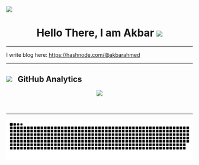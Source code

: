 <div>
<img align="center" src="https://i.imgur.com/4ASafy0.png">
</div>




 <h1 align="center">
  Hello There, I am Akbar 
  <img src="https://media.giphy.com/media/hvRJCLFzcasrR4ia7z/giphy.gif" width="30px"/>
</h1>


---

I write blog here:
https://hashnode.com/@akbarahmed


---

## <img src="https://media0.giphy.com/media/YZuPLv7YPBzBRXuWnf/giphy.gif?cid=ecf05e47b1vr1pwvpcs8wfyoilhcn8g0nj1jyqo13mhb5dcg&rid=giphy.gif&ct=s" width="40"> &nbsp; **GitHub Analytics**



<p align="center">
 <img height="160em" src="https://github-readme-streak-stats.herokuapp.com/?user=Akbar-Ahmed&theme=dark&hide_border=false"/>
</p>

<br/>
<hr/>


<p align="center">
<picture>
  <source media="(prefers-color-scheme: dark)" srcset="https://raw.githubusercontent.com/platane/platane/output/github-contribution-grid-snake-dark.svg">
  <source media="(prefers-color-scheme: light)" srcset="https://raw.githubusercontent.com/platane/platane/output/github-contribution-grid-snake.svg">
  <img alt="github contribution grid snake animation" src="https://raw.githubusercontent.com/platane/platane/output/github-contribution-grid-snake.svg">
</picture>
</p>
